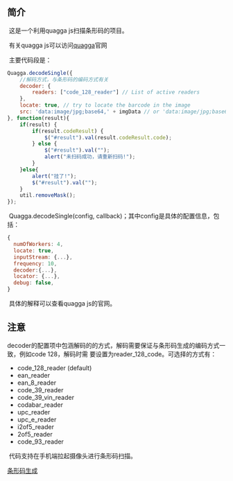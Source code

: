 ## 简介 

​	这是一个利用quagga js扫描条形码的项目。

​	有关quagga js可以访问[quagga](https://serratus.github.io/quaggaJS/)官网

​	主要代码段是：

```javascript
Quagga.decodeSingle({
    //解码方式，与条形码的编码方式有关
    decoder: {
        readers: ["code_128_reader"] // List of active readers
    },
    locate: true, // try to locate the barcode in the image
    src: 'data:image/jpg;base64,' + imgData // or 'data:image/jpg;base64,' + data
}, function(result){
    if(result) {
        if(result.codeResult) {
            $("#result").val(result.codeResult.code);
        } else {
            $("#result").val("");
            alert("未扫码成功，请重新扫码!");
        }
    }else{
        alert("挂了!");
        $("#result").val("");
    }
    util.removeMask(); 
});
```
​	Quagga.decodeSingle(config, callback)；其中config是具体的配置信息，包括：

```javascript
{
  numOfWorkers: 4,
  locate: true,
  inputStream: {...},
  frequency: 10,
  decoder:{...},
  locator: {...},
  debug: false,
}
```

​	具体的解释可以查看quagga js的官网。

## 注意

​	decoder的配置项中包涵解码的的方式，解码需要保证与条形码生成的编码方式一致，例如code 128，解码时需	要设置为reader_128_code。可选择的方式有：

* code_128_reader (default)
* ean_reader
* ean_8_reader
* code_39_reader
* code_39_vin_reader
* codabar_reader
* upc_reader
* upc_e_reader
* i2of5_reader
* 2of5_reader
* code_93_reader

​	代码支持在手机端拉起摄像头进行条形码扫描。

[条形码生成](https://www.barcode-generator.de/V2/zh/index.jsp)
